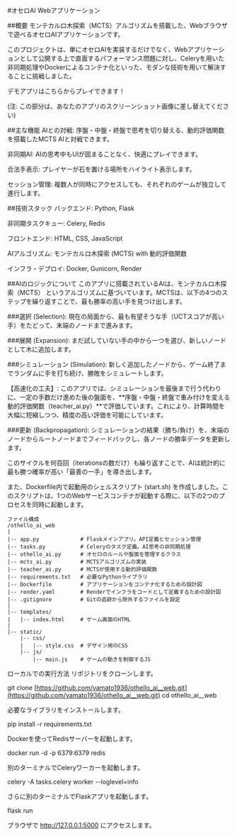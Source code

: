 #オセロAI Webアプリケーション

##概要
モンテカルロ木探索（MCTS）アルゴリズムを搭載した、Webブラウザで遊べるオセロAIアプリケーションです。

このプロジェクトは、単にオセロAIを実装するだけでなく、Webアプリケーションとして公開する上で直面するパフォーマンス問題に対し、Celeryを用いた非同期処理やDockerによるコンテナ化といった、モダンな技術を用いて解決することに挑戦しました。

デモアプリはこちらからプレイできます！

(注: この部分は、あなたのアプリのスクリーンショット画像に差し替えてください)

##主な機能
AIとの対戦: 序盤・中盤・終盤で思考を切り替える、動的評価関数を搭載したMCTS AIと対戦できます。

非同期AI: AIの思考中もUIが固まることなく、快適にプレイできます。

合法手表示: プレイヤーが石を置ける場所をハイライト表示します。

セッション管理: 複数人が同時にアクセスしても、それぞれのゲームが独立して進行します。

##技術スタック
バックエンド: Python, Flask

非同期タスクキュー: Celery, Redis

フロントエンド: HTML, CSS, JavaScript

AIアルゴリズム: モンテカルロ木探索 (MCTS) with 動的評価関数

インフラ・デプロイ: Docker, Gunicorn, Render

##AIのロジックについて
このアプリに搭載されているAIは、モンテカルロ木探索（MCTS） というアルゴリズムに基づいています。MCTSは、以下の4つのステップを繰り返すことで、最も勝率の高い手を見つけ出します。

###選択 (Selection): 現在の局面から、最も有望そうな手（UCTスコアが高い手）をたどって、末端のノードまで進みます。

###展開 (Expansion): まだ試していない手の中から一つを選び、新しいノードとして木に追加します。

###シミュレーション (Simulation): 新しく追加したノードから、ゲーム終了までランダムに手を打ち続け、勝敗をシミュレートします。

【高速化の工夫】: このアプリでは、シミュレーションを最後まで行う代わりに、一定の手数だけ進めた後の盤面を、**序盤・中盤・終盤で重み付けを変える動的評価関数（teacher_ai.py）**で評価しています。これにより、計算時間を大幅に短縮しつつ、精度の高い評価を可能にしています。

###更新 (Backpropagation): シミュレーションの結果（勝ち/負け）を、末端のノードからルートノードまでフィードバックし、各ノードの勝率データを更新します。

このサイクルを何百回（iterationsの数だけ）も繰り返すことで、AIは統計的に最も勝つ確率が高い「最善の一手」を導き出します。

また、Dockerfile内で起動用のシェルスクリプト (start.sh) を作成しました。このスクリプトは、1つのWebサービスコンテナが起動する際に、以下の2つのプロセスを同時に起動します。



```
ファイル構成
/othello_ai_web
|
|-- app.py             # Flaskメインアプリ。API定義とセッション管理
|-- tasks.py           # Celeryのタスク定義。AI思考の非同期処理
|-- othello_ai.py      # オセロのルールや盤面を管理するクラス
|-- mcts_ai.py         # MCTSアルゴリズムの実装
|-- teacher_ai.py      # MCTSが使用する動的評価関数
|-- requirements.txt   # 必要なPythonライブラリ
|-- Dockerfile         # アプリケーションをコンテナ化するための設計図
|-- render.yaml        # Renderでインフラをコードとして定義するための設計図
|-- .gitignore         # Gitの追跡から除外するファイルを設定
|
|-- templates/
|   |-- index.html     # ゲーム画面のHTML
|
|-- static/
    |-- css/
    |   |-- style.css  # デザイン用のCSS
    |-- js/
        |-- main.js    # ゲームの動きを制御するJS

```

ローカルでの実行方法
リポジトリをクローンします。

git clone [https://github.com/yamato1936/othello_ai__web.git](https://github.com/yamato1936/othello_ai__web.git)
cd othello_ai__web

必要なライブラリをインストールします。

pip install -r requirements.txt

Dockerを使ってRedisサーバーを起動します。

docker run -d -p 6379:6379 redis

別のターミナルでCeleryワーカーを起動します。

celery -A tasks.celery worker --loglevel=info

さらに別のターミナルでFlaskアプリを起動します。

flask run

ブラウザで http://127.0.0.1:5000 にアクセスします。
